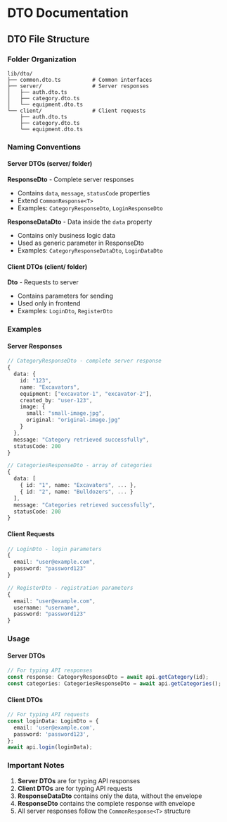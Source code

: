 # DTO Documentation

## DTO File Structure

### Folder Organization

```
lib/dto/
├── common.dto.ts          # Common interfaces
├── server/                # Server responses
│   ├── auth.dto.ts
│   ├── category.dto.ts
│   └── equipment.dto.ts
└── client/                # Client requests
    ├── auth.dto.ts
    ├── category.dto.ts
    └── equipment.dto.ts
```

### Naming Conventions

#### Server DTOs (server/ folder)

**ResponseDto** - Complete server responses

- Contains `data`, `message`, `statusCode` properties
- Extend `CommonResponse<T>`
- Examples: `CategoryResponseDto`, `LoginResponseDto`

**ResponseDataDto** - Data inside the `data` property

- Contains only business logic data
- Used as generic parameter in ResponseDto
- Examples: `CategoryResponseDataDto`, `LoginDataDto`

#### Client DTOs (client/ folder)

**Dto** - Requests to server

- Contains parameters for sending
- Used only in frontend
- Examples: `LoginDto`, `RegisterDto`

### Examples

#### Server Responses

```typescript
// CategoryResponseDto - complete server response
{
  data: {
    id: "123",
    name: "Excavators",
    equipment: ["excavator-1", "excavator-2"],
    created_by: "user-123",
    image: {
      small: "small-image.jpg",
      original: "original-image.jpg"
    }
  },
  message: "Category retrieved successfully",
  statusCode: 200
}

// CategoriesResponseDto - array of categories
{
  data: [
    { id: "1", name: "Excavators", ... },
    { id: "2", name: "Bulldozers", ... }
  ],
  message: "Categories retrieved successfully",
  statusCode: 200
}
```

#### Client Requests

```typescript
// LoginDto - login parameters
{
  email: "user@example.com",
  password: "password123"
}

// RegisterDto - registration parameters
{
  email: "user@example.com",
  username: "username",
  password: "password123"
}
```

### Usage

#### Server DTOs

```typescript
// For typing API responses
const response: CategoryResponseDto = await api.getCategory(id);
const categories: CategoriesResponseDto = await api.getCategories();
```

#### Client DTOs

```typescript
// For typing API requests
const loginData: LoginDto = {
  email: 'user@example.com',
  password: 'password123',
};
await api.login(loginData);
```

### Important Notes

1. **Server DTOs** are for typing API responses
2. **Client DTOs** are for typing API requests
3. **ResponseDataDto** contains only the data, without the envelope
4. **ResponseDto** contains the complete response with envelope
5. All server responses follow the `CommonResponse<T>` structure
